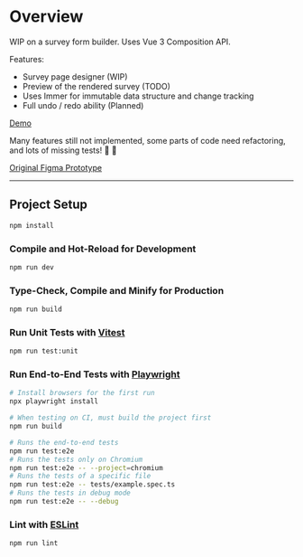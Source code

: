 # Overview

WIP on a survey form builder. Uses Vue 3 Composition API.

Features:

- Survey page designer (WIP)
- Preview of the rendered survey (TODO)
- Uses Immer for immutable data structure and change tracking
- Full undo / redo ability (Planned)

[Demo](https://survey-components.pages.dev/demo)

Many features still not implemented, some parts of code need refactoring, and lots of missing tests! :see_no_evil: :see_no_evil:

[Original Figma Prototype](<https://www.figma.com/proto/m1GaHNxbNVBLruJckd0jfF/shadcn-%2F-ui-components---Updated-July-24'-(Community)?node-id=2066-4858&t=wWjEoLp5h6KdnWPf-0&scaling=scale-down&content-scaling=fixed&page-id=2053%3A1669&starting-point-node-id=2066%3A4858>)

---

## Project Setup

```sh
npm install
```

### Compile and Hot-Reload for Development

```sh
npm run dev
```

### Type-Check, Compile and Minify for Production

```sh
npm run build
```

### Run Unit Tests with [Vitest](https://vitest.dev/)

```sh
npm run test:unit
```

### Run End-to-End Tests with [Playwright](https://playwright.dev)

```sh
# Install browsers for the first run
npx playwright install

# When testing on CI, must build the project first
npm run build

# Runs the end-to-end tests
npm run test:e2e
# Runs the tests only on Chromium
npm run test:e2e -- --project=chromium
# Runs the tests of a specific file
npm run test:e2e -- tests/example.spec.ts
# Runs the tests in debug mode
npm run test:e2e -- --debug
```

### Lint with [ESLint](https://eslint.org/)

```sh
npm run lint
```
